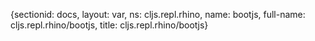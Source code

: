 {sectionid: docs, layout: var, ns: cljs.repl.rhino, name: bootjs, full-name: cljs.repl.rhino/bootjs,
  title: cljs.repl.rhino/bootjs}
